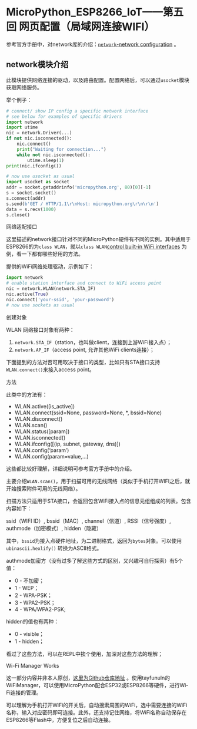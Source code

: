 # MicroPython_ESP8266_IoT——第五回 网页配置（局域网连接WIFI）

参考官方手册中，对network库的介绍：[`network`-network configuration](http://docs.micropython.org/en/latest/library/network.html) 。

## network模块介绍

此模块提供网络连接的驱动，以及路由配置。配置网络后，可以通过`usocket`模块获取网络服务。

举个例子：

```python
# connect/ show IP config a specific network interface
# see below for examples of specific drivers
import network
import utime
nic = network.Driver(...)
if not nic.isconnected():
    nic.connect()
    print("Waiting for connection...")
    while not nic.isconnected():
        utime.sleep(1)
print(nic.ifconfig())

# now use usocket as usual
import usocket as socket
addr = socket.getaddrinfo('micropython.org', 80)[0][-1]
s = socket.socket()
s.connect(addr)
s.send(b'GET / HTTP/1.1\r\nHost: micropython.org\r\n\r\n')
data = s.recv(1000)
s.close()
```

网络适配接口

这里描述的network接口针对不同的MicroPython硬件有不同的实例。其中适用于ESP8266的为`class WLAN`，就以`class WLAN`[control built-in WiFi interfaces](http://docs.micropython.org/en/latest/library/network.WLAN.html#class-wln-control-built-in-wifi-interfaces) 为例，看一下都有哪些好用的方法。

提供的WiFi网络处理驱动，示例如下：

```python
import network
# enable station interface and connect to WiFi access point
nic = network.WLAN(network.STA_IF)
nic.active(True)
nic.connect('your-ssid', 'your-password')
# now use sockets as usual
```

创建对象

WLAN 网络接口对象有两种：

1. `network.STA_IF`（station，也叫做client，连接到上游WiFi接入点）；
2. `network.AP_IF`（access point, 允许其他WiFi clients连接）；

下面提到的方法对否可用取决于接口的类型，比如只有STA接口支持`WLAN.connect()`来接入access point。

方法

此类中的方法有：

- WLAN.active([is_active])
- WLAN.connect(ssid=None, password=None, *, bssid=None)
- WLAN.disconnect()
- WLAN.scan()
- WLAN.status([param])
- WLAN.isconnected()
- WLAN.ifconfig([(ip, subnet, gateway, dns)])
- WLAN.config(‘param’)
- WLAN.config(param=value,…)

这些都比较好理解，详细说明可参考官方手册中的介绍。

主要介绍`WLAN.scan()`，用于扫描可用的无线网络（类似于手机打开WIFI之后，就开始搜索附件可用的无线网络）。

扫描方法只适用于STA接口，会返回包含WiFi接入点的信息元组组成的列表。包含内容如下：

ssid（WIFI ID）, bssid（MAC）, channel（信道）, RSSI（信号强度）, authmode（加密模式）, hidden（隐藏）

其中，`bssid`为接入点硬件地址，为二进制格式，返回为`bytes`对象。可以使用`ubinascii.hexlify()` 转换为ASCII格式。

authmode加密方（没有过多了解这些方式的区别，又兴趣可自行探索）有5个值：

- 0 - 不加密；
- 1 - WEP；
- 2 - WPA-PSK；
- 3 - WPA2-PSK；
- 4 - WPA/WPA2-PSK;

hidden的值也有两种：

- 0 - visible；
- 1 - hidden；

看过了这些方法，可以在REPL中挨个使用，加深对这些方法的理解；

Wi-Fi Manager Works

这一部分内容并非本人原创，[这里为Github仓库地址](https://github.com/tayfunulu/WiFiManager) 。使用tayfunuln的WiFiManager，可以使用MicroPython配合ESP32或ESP8266等硬件，进行Wi-Fi连接的管理。

可以理解为手机打开WiFi的开关后，自动搜索周围的WiFi，选中需要连接的WiFi名称，输入对应密码即可连接。此外，还支持记住网络，将WiFi名称自动保存在ESP8266等Flash中，方便复位之后自动连接。



